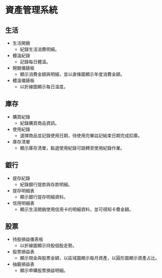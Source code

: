 # 資產管理系統

## 生活

- 生活開銷
  - 紀錄生活消費明細。
- 體溫紀錄
  - 記錄每日體溫。
- 開銷儀錶板
  - 顯示消費金額與明細，並以直條圖顯示年度消費金額。
- 體溫儀錶板
  - 以折線圖顯示每日溫度。

## 庫存
- 購買紀錄
  - 紀錄購買商品資訊。
- 使用紀錄
  - 選擇商品並記錄使用日期，待使用完畢註記結束日期完成扣庫。
- 庫存清單
  - 顯示庫存清單，點選使用紀錄可跳轉至使用紀錄作業。

## 銀行
- 提存紀錄
  - 紀錄銀行提款與存款明細。
- 提存明細表
  - 顯示銀行提存明細資料。
- 信用明細表
  - 顯示生活開銷使用信用卡的明細資料，並可得知卡費金額。

## 股票
- 持股損益儀表板
  - 以折線圖顯示持股個股走勢。
- 股票損益表
  - 顯示現金與股票金額，以區域圖顯示每月資產，以圓形圖顯示資產占比。
- 抽籤損益表
  - 顯示申購股票損益明細。
